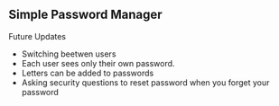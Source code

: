 ## Simple Password Manager

Future Updates

- Switching beetwen users
- Each user sees only their own password.
- Letters can be added to passwords
- Asking security questions to reset password when you forget your password
